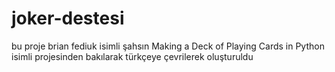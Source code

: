 # joker-destesi
bu proje brian fediuk isimli şahsın Making a Deck of Playing Cards in Python isimli projesinden bakılarak türkçeye çevrilerek oluşturuldu
